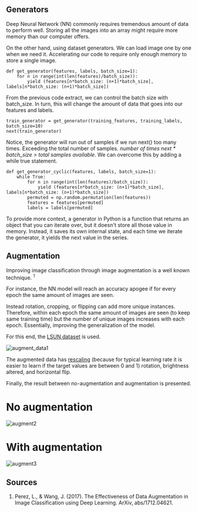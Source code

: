 ## Generators

Deep Neural Network (NN) commonly requires tremendous amount of data to perform well. Storing all the images into an array might require more memory than our computer offers. 

On the other hand, using dataset generators. We can load image one by one when we need it. Accelerating our code to require only enough memory to store a single image. 

```
def get_generator(features, labels, batch_size=1):
    for n in range(int(len(features)/batch_size)):
        yield (features[n*batch_size: (n+1)*batch_size], labels[n*batch_size: (n+1)*batch_size])
```
From the previous code extract, we can control the batch size with batch_size. In turn, this will change the amount of data that goes into our features and labels. 

```
train_generator = get_generator(training_features, training_labels, batch_size=10)
next(train_generator)
```
Notice, the generator will run out of samples if we run next() too many times. Exceeding the total number of samples.
*number of times next * batch_size > total samples available*. We can overcome this by adding a while true statement.

```
def get_generator_cyclic(features, labels, batch_size=1):
    while True:
        for n in range(int(len(features)/batch_size)):
            yield (features[n*batch_size: (n+1)*batch_size], labels[n*batch_size: (n+1)*batch_size])
        permuted = np.random.permutation(len(features))
        features = features[permuted]
        labels = labels[permuted]
```

To provide more context, a generator in Python is a function that returns an object that you can iterate over, but it doesn't store all those value in memory. Instead, it saves its own internal state, and each time we iterate the generator, it yields the next value in the series.

## Augmentation

Improving image classification through image augmentation is a well known technique. <sup>1</sup> 

For instance, the NN model will reach an accuracy apogee if for every epoch the same amount of images are seen.

Instead rotation, cropping, or flipping can add more unique instances. Therefore, within each epoch the same amount of images are seen (to keep same training time) but the number of unique images increases with each epoch. Essentially, improving the generalization of the model.

For this end, the [LSUN dataset](https://www.yf.io/p/lsun) is used.

![augment_data1](https://user-images.githubusercontent.com/57273222/96515137-c81de800-1232-11eb-939e-2121cd053813.PNG)

The augmented data has [rescaling](https://blog.keras.io/building-powerful-image-classification-models-using-very-little-data.html) (because for typical learning rate it is easier to learn if the target values are between 0 and 1) rotation, brightness altered, and horizontal flip. 

Finally, the result between no-augmentation and augmentation is presented.
# No augmentation
![augment2](https://user-images.githubusercontent.com/57273222/96517259-a161b080-1236-11eb-9f6d-dd8e46563f00.PNG)
# With augmentation
![augment3](https://user-images.githubusercontent.com/57273222/96517280-aa528200-1236-11eb-8210-38093e1fa0a3.PNG)

## Sources
1. Perez, L., & Wang, J. (2017). The Effectiveness of Data Augmentation in Image Classification using Deep Learning. ArXiv, abs/1712.04621.
